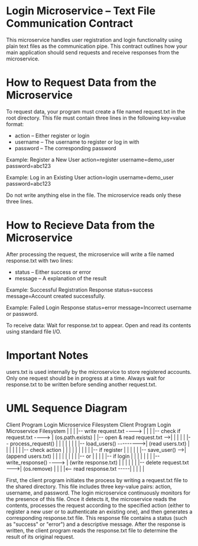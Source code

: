 # Login Microservice – Text File Communication Contract
This microservice handles user registration and login functionality using plain text files as the communication pipe. This contract outlines how your main application should send requests and receive responses from the microservice.

# How to Request Data from the Microservice
To request data, your program must create a file named request.txt in the root directory. This file must contain three lines in the following key=value format:
- action – Either register or login
- username – The username to register or log in with
- password – The corresponding password

Example: Register a New User
action=register
username=demo_user
password=abc123

Example: Log in an Existing User
action=login
username=demo_user
password=abc123

Do not write anything else in the file. The microservice reads only these three lines.

# How to Recieve Data from the Microservice
After processing the request, the microservice will write a file named response.txt with two lines:
- status – Either success or error
- message – A explanation of the result

Example: Successful Registration Response
status=success
message=Account created successfully.

Example: Failed Login Response
status=error
message=Incorrect username or password.

To receive data:
Wait for response.txt to appear. Open and read its contents using standard file I/O.

# Important Notes
users.txt is used internally by the microservice to store registered accounts. Only one request should be in progress at a time. Always wait for response.txt to be written before sending another request.txt.

# UML Sequence Diagram
Client Program Login Microservice Filesystem
Client Program            Login Microservice              Filesystem
     |                           |                              |
     |-- write request.txt ----> |                              |
     |                           |-- check if request.txt ----> | (os.path.exists)
     |                           |-- open & read request.txt -->|
     |                           |                              |
     |                           |-- process_request()          |
     |                           |   |                          |
     |                           |   |-- load_users() --------->| (read users.txt)
     |                           |   |                          |
     |                           |   |-- check action           |
     |                           |   |   |                      |
     |                           |   |   |-- if register        |
     |                           |   |   |   |-- save_user() -->| (append users.txt)
     |                           |   |   |                      |
     |                           |   |   |-- or                 |
     |                           |   |   |-- if login           |
     |                           |   |                          |
     |                           |   |-- write_response() ----> | (write response.txt)
     |                           |   |                          |
     |                           |   |-- delete request.txt --->| (os.remove)
     |                           |                              |
     |<-- read response.txt -----|                              |
     |                           |                              |

     
First, the client program initiates the process by writing a request.txt file to the shared directory. This file includes three key-value pairs: action, username, and password. The login microservice continuously monitors for the presence of this file. Once it detects it, the microservice reads the contents, processes the request according to the specified action (either to register a new user or to authenticate an existing one), and then generates a corresponding response.txt file. This response file contains a status (such as "success" or "error") and a descriptive message. After the response is written, the client program reads the response.txt file to determine the result of its original request.

